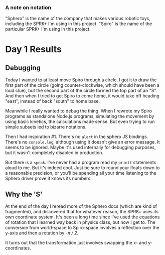 ### A note on notation

"Sphero" is the name of the company that makes various robotic toys, including the SPRK+ I'm using in this project. "Spiro" is the name of the particular SPRK+ I'm using in this project.

# Day 1 Results

## Debugging

Today I wanted to at least move Spiro through a circle. I got it to draw the first part of the circle (going counter-clockwise, which should have been a loud clue), but the second part of the circle formed the top part of an "S". And then when I tried to get Spiro to come home, it would take off heading "east", instead of back "south" to home base.

Meanwhile I really wanted to debug the thing.  When I rewrote my Spiro programs as standalone Node.js programs, simulating the movement by using basic kinetics, the calculations made sense. But even trying to run simple subsets led to bizarre notations.

Then I had inspiration #1. There's no `alert` in the sphero JS bindings. There's no `console.log`, although using it doesn't give an error message. It seems to  be ignored. Maybe it's used internally for debugging purposes, but it wasn't completely disabled in production.

But there is a `speak`. I've never had a program read my `printf` statements aloud to me. But it's indeed cool. Just be sure to round your floats down to a reasonable precision, or you'll be spending all your time listening to the Sphero driver prove it knows its numbers.

## Why the 'S'

At the end of the day I reread more of the Sphero docs (which are kind of fragmented), and discovered that for whatever reason, the SPRK+ uses its own coordinate system. It's been a long time since I've used the equations of rotation that I learned way back in physics class, but now I get to. The conversion from world-space to Spiro-space involves a reflection over the y-axis and then a rotation by _-π / 2_. 

It turns out that the transformation just involves swapping the x- and y-coordinates.
